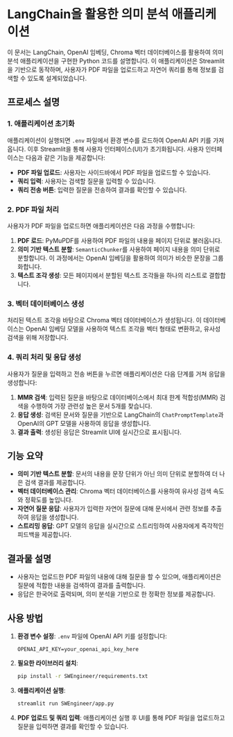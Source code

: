 # LangChain을 활용한 의미 분석 애플리케이션

이 문서는 LangChain, OpenAI 임베딩, Chroma 벡터 데이터베이스를 활용하여 의미 분석 애플리케이션을 구현한 Python 코드를 설명합니다. 이 애플리케이션은 Streamlit을 기반으로 동작하며, 사용자가 PDF 파일을 업로드하고 자연어 쿼리를 통해 정보를 검색할 수 있도록 설계되었습니다.

## **프로세스 설명**

### **1. 애플리케이션 초기화**
애플리케이션이 실행되면 `.env` 파일에서 환경 변수를 로드하여 OpenAI API 키를 가져옵니다. 이후 Streamlit을 통해 사용자 인터페이스(UI)가 초기화됩니다. 사용자 인터페이스는 다음과 같은 기능을 제공합니다:
- **PDF 파일 업로드**: 사용자는 사이드바에서 PDF 파일을 업로드할 수 있습니다.
- **쿼리 입력**: 사용자는 검색할 질문을 입력할 수 있습니다.
- **쿼리 전송 버튼**: 입력한 질문을 전송하여 결과를 확인할 수 있습니다.

### **2. PDF 파일 처리**
사용자가 PDF 파일을 업로드하면 애플리케이션은 다음 과정을 수행합니다:
1. **PDF 로드**: PyMuPDF를 사용하여 PDF 파일의 내용을 페이지 단위로 불러옵니다.
2. **의미 기반 텍스트 분할**: `SemanticChunker`를 사용하여 페이지 내용을 의미 단위로 분할합니다. 이 과정에서는 OpenAI 임베딩을 활용하여 의미가 비슷한 문장을 그룹화합니다.
3. **텍스트 조각 생성**: 모든 페이지에서 분할된 텍스트 조각들을 하나의 리스트로 결합합니다.

### **3. 벡터 데이터베이스 생성**
처리된 텍스트 조각을 바탕으로 Chroma 벡터 데이터베이스가 생성됩니다. 이 데이터베이스는 OpenAI 임베딩 모델을 사용하여 텍스트 조각을 벡터 형태로 변환하고, 유사성 검색을 위해 저장합니다.

### **4. 쿼리 처리 및 응답 생성**
사용자가 질문을 입력하고 전송 버튼을 누르면 애플리케이션은 다음 단계를 거쳐 응답을 생성합니다:
1. **MMR 검색**: 입력된 질문을 바탕으로 데이터베이스에서 최대 한계 적합성(MMR) 검색을 수행하여 가장 관련성 높은 문서 5개를 찾습니다.
2. **응답 생성**: 검색된 문서와 질문을 기반으로 LangChain의 `ChatPromptTemplate`과 OpenAI의 GPT 모델을 사용하여 응답을 생성합니다.
3. **결과 출력**: 생성된 응답은 Streamlit UI에 실시간으로 표시됩니다.

## **기능 요약**
- **의미 기반 텍스트 분할**: 문서의 내용을 문장 단위가 아닌 의미 단위로 분할하여 더 나은 검색 결과를 제공합니다.
- **벡터 데이터베이스 관리**: Chroma 벡터 데이터베이스를 사용하여 유사성 검색 속도와 정확도를 높입니다.
- **자연어 질문 응답**: 사용자가 입력한 자연어 질문에 대해 문서에서 관련 정보를 추출하여 응답을 생성합니다.
- **스트리밍 응답**: GPT 모델의 응답을 실시간으로 스트리밍하여 사용자에게 즉각적인 피드백을 제공합니다.

## **결과물 설명**
- 사용자는 업로드한 PDF 파일의 내용에 대해 질문을 할 수 있으며, 애플리케이션은 질문에 적합한 내용을 검색하여 결과를 출력합니다.
- 응답은 한국어로 출력되며, 의미 분석을 기반으로 한 정확한 정보를 제공합니다.

## **사용 방법**
1. **환경 변수 설정**: `.env` 파일에 OpenAI API 키를 설정합니다:
   ```
   OPENAI_API_KEY=your_openai_api_key_here
   ```
2. **필요한 라이브러리 설치**:
   ```bash
   pip install -r SWEngineer/requirements.txt
   ```
3. **애플리케이션 실행**:
   ```bash
   streamlit run SWEngineer/app.py
   ```
4. **PDF 업로드 및 쿼리 입력**: 애플리케이션 실행 후 UI를 통해 PDF 파일을 업로드하고 질문을 입력하면 결과를 확인할 수 있습니다.
